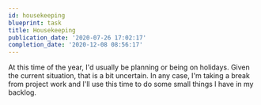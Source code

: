 ```yaml
---
id: housekeeping
blueprint: task
title: Housekeeping
publication_date: '2020-07-26 17:02:17'
completion_date: '2020-12-08 08:56:17'
---
```


At this time of the year, I'd usually be planning or being on holidays. Given the current situation, that is a bit uncertain. In any case, I'm taking a break from project work and I'll use this time to do some small things I have in my backlog.
